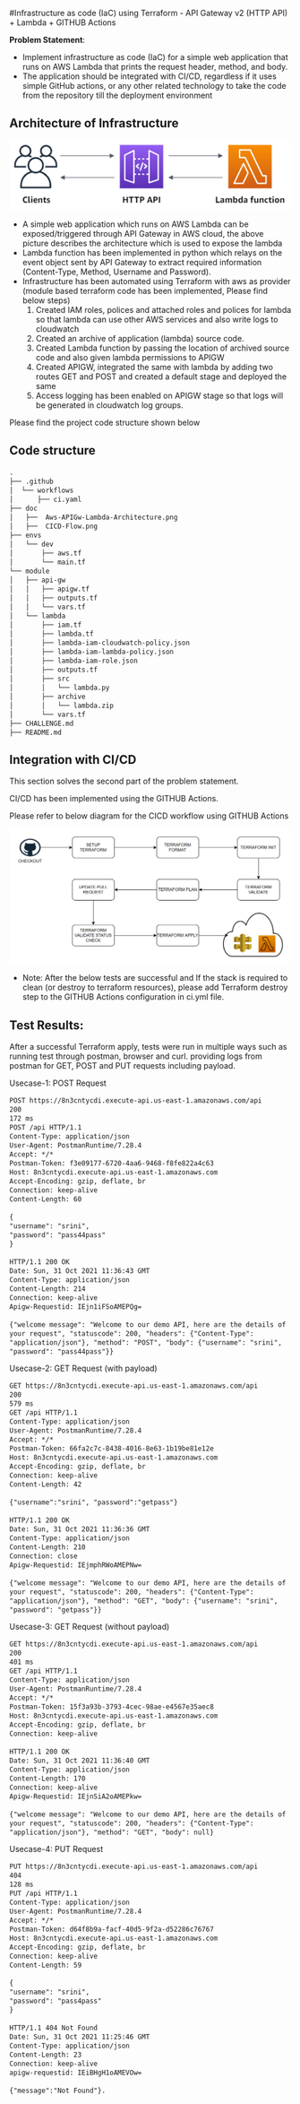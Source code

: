 #Infrastructure as code (IaC) using Terraform - API Gateway v2 (HTTP API) + Lambda + GITHUB Actions

**Problem Statement**:
- Implement infrastructure as code (IaC) for a simple web application that runs on AWS Lambda that prints the request header, method, and body.
- The application should be integrated with CI/CD, regardless if it uses simple GitHub actions, or any other related technology to take the code from the repository till the deployment environment

## Architecture of Infrastructure 

![Cloud Architecture](./doc/Aws-APIGw-Lambda-Architecture.png "Cloud Architecture")

- A simple web application which runs on AWS Lambda can be exposed/triggered through API Gateway in AWS cloud, the above picture describes the architecture which is used to expose the lambda
- Lambda function has been implemented in python which relays on the event object sent by API Gateway to extract required information (Content-Type, Method, Username and Password).
- Infrastructure has been automated using Terraform with aws as provider (module based terraform code has been implemented, Please find below steps)
  1. Created IAM roles, polices and attached roles and polices for lambda so that lambda can use other AWS services and also write logs to cloudwatch
  2. Created an archive of application (lambda) source code.
  3. Created Lambda function by passing the location of archived source code and also given lambda permissions to APIGW
  4. Created APIGW, integrated the same with lambda by adding two routes GET and POST and created a default stage and deployed the same
  5. Access logging has been enabled on APIGW stage so that logs will be generated in cloudwatch log groups.
  
Please find the project code structure shown below

## Code structure
```
.
├── .github
│  └── workflows
│      ├── ci.yaml
├── doc
│   ├──  Aws-APIGw-Lambda-Architecture.png
│   ├──  CICD-Flow.png
├── envs
│   └── dev
│       ├── aws.tf
│       └── main.tf
└── module
│   ├── api-gw
│   │   ├── apigw.tf
│   │   ├── outputs.tf
│   │   └── vars.tf
│   └── lambda
│       ├── iam.tf
│       ├── lambda.tf
│       ├── lambda-iam-cloudwatch-policy.json
│       ├── lambda-iam-lambda-policy.json
│       ├── lambda-iam-role.json
│       ├── outputs.tf
│       ├── src
│       │   └── lambda.py
│       ├── archive
│       │   └── lambda.zip
│       └── vars.tf
├── CHALLENGE.md
├── README.md
```
## Integration with CI/CD

This section solves the second part of the problem statement. 

CI/CD has been implemented using the GITHUB Actions. 

Please refer to below diagram for the CICD workflow using GITHUB Actions

![Github Actions pipeline](./doc/CICD-Flow.png "Github Actions pipeline")

- Note: After the below tests are successful and If the stack is required to clean (or destroy to terraform resources), please add Terraform destroy step to the GITHUB Actions configuration in ci.yml file. 


## Test Results:

After a successful Terraform apply, tests were run in multiple ways such as running test through postman, browser and curl. providing logs from postman for GET, POST and PUT requests including payload. 

Usecase-1: POST Request

```
POST https://8n3cntycdi.execute-api.us-east-1.amazonaws.com/api
200
172 ms
POST /api HTTP/1.1
Content-Type: application/json
User-Agent: PostmanRuntime/7.28.4
Accept: */*
Postman-Token: f3e09177-6720-4aa6-9468-f8fe822a4c63
Host: 8n3cntycdi.execute-api.us-east-1.amazonaws.com
Accept-Encoding: gzip, deflate, br
Connection: keep-alive
Content-Length: 60
 
{
"username": "srini",
"password": "pass44pass"
}
 
HTTP/1.1 200 OK
Date: Sun, 31 Oct 2021 11:36:43 GMT
Content-Type: application/json
Content-Length: 214
Connection: keep-alive
Apigw-Requestid: IEjn1iFSoAMEPQg=
 
{"welcome message": "Welcome to our demo API, here are the details of your request", "statuscode": 200, "headers": {"Content-Type": "application/json"}, "method": "POST", "body": {"username": "srini", "password": "pass44pass"}}
```

Usecase-2: GET Request (with payload)

```
GET https://8n3cntycdi.execute-api.us-east-1.amazonaws.com/api
200
579 ms
GET /api HTTP/1.1
Content-Type: application/json
User-Agent: PostmanRuntime/7.28.4
Accept: */*
Postman-Token: 66fa2c7c-8438-4016-8e63-1b19be81e12e
Host: 8n3cntycdi.execute-api.us-east-1.amazonaws.com
Accept-Encoding: gzip, deflate, br
Connection: keep-alive
Content-Length: 42
 
{"username":"srini", "password":"getpass"}
 
HTTP/1.1 200 OK
Date: Sun, 31 Oct 2021 11:36:36 GMT
Content-Type: application/json
Content-Length: 210
Connection: close
Apigw-Requestid: IEjmphRWoAMEPNw=
 
{"welcome message": "Welcome to our demo API, here are the details of your request", "statuscode": 200, "headers": {"Content-Type": "application/json"}, "method": "GET", "body": {"username": "srini", "password": "getpass"}}
```

Usecase-3: GET Request (without payload)

```
GET https://8n3cntycdi.execute-api.us-east-1.amazonaws.com/api
200
401 ms
GET /api HTTP/1.1
Content-Type: application/json
User-Agent: PostmanRuntime/7.28.4
Accept: */*
Postman-Token: 15f3a93b-3793-4cec-98ae-e4567e35aec8
Host: 8n3cntycdi.execute-api.us-east-1.amazonaws.com
Accept-Encoding: gzip, deflate, br
Connection: keep-alive
 
HTTP/1.1 200 OK
Date: Sun, 31 Oct 2021 11:36:40 GMT
Content-Type: application/json
Content-Length: 170
Connection: keep-alive
Apigw-Requestid: IEjnSiA2oAMEPkw=
 
{"welcome message": "Welcome to our demo API, here are the details of your request", "statuscode": 200, "headers": {"Content-Type": "application/json"}, "method": "GET", "body": null}
```

Usecase-4: PUT Request

```
PUT https://8n3cntycdi.execute-api.us-east-1.amazonaws.com/api
404
128 ms
PUT /api HTTP/1.1
Content-Type: application/json
User-Agent: PostmanRuntime/7.28.4
Accept: */*
Postman-Token: d64f8b9a-facf-40d5-9f2a-d52286c76767
Host: 8n3cntycdi.execute-api.us-east-1.amazonaws.com
Accept-Encoding: gzip, deflate, br
Connection: keep-alive
Content-Length: 59
 
{
"username": "srini",
"password": "pass4pass"
}
 
HTTP/1.1 404 Not Found
Date: Sun, 31 Oct 2021 11:25:46 GMT
Content-Type: application/json
Content-Length: 23
Connection: keep-alive
apigw-requestid: IEiBHgH1oAMEVOw=
 
{"message":"Not Found"}.
```

